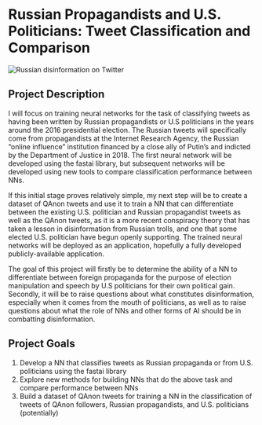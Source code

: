# Russian Propagandists and U.S. Politicians: Tweet Classification and Comparison

![Russian disinformation on Twitter](https://fivethirtyeight.com/wp-content/uploads/2018/07/roeder-russiantweets-1.png)

## Project Description

I will focus on training neural networks for the task of classifying tweets as having been written by Russian propagandists or U.S politicians in the years around the 2016 presidential election. The Russian tweets will specifically come from propagandists at the Internet Research Agency, the Russian “online influence” institution financed by a close ally of Putin’s and indicted by the Department of Justice in 2018. The first neural network will be developed using the fastai library, but subsequent networks will be developed using new tools to compare classification performance between NNs.

If this initial stage proves relatively simple, my next step will be to create a dataset of QAnon tweets and use it to train a NN that can differentiate between the existing U.S. politician and Russian propagandist tweets as well as the QAnon tweets, as it is a more recent conspiracy theory that has taken a lesson in disinformation from Russian trolls, and one that some elected U.S. politician have begun openly supporting. The trained neural networks will be deployed as an application, hopefully a fully developed publicly-available application.

The goal of this project will firstly be to determine the ability of a NN to differentiate between foreign propaganda for the purpose of election manipulation and speech by U.S politicians for their own political gain. Secondly, it will be to raise questions about what constitutes disinformation, especially when it comes from the mouth of politicians, as well as to raise questions about what the role of NNs and other forms of AI should be in combatting disinformation.

## Project Goals

1. Develop a NN that classifies tweets as Russian propaganda or from U.S. politicians using the fastai library 
2. Explore new methods for building NNs that do the above task and compare performance between NNs
3. Build a dataset of QAnon tweets for training a NN in the classification of tweets of QAnon followers, Russian propagandists, and U.S. politicians (potentially)
